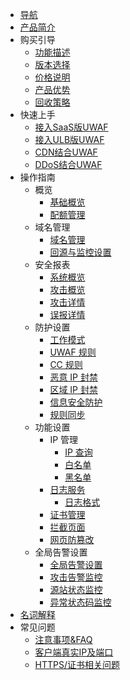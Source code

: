 * [导航](/uewaf/README)
* [产品简介](/uewaf/products/Illustrate)
* 购买引导
    * [功能描述](/uewaf/steer/Introduction)
    * [版本选择](/uewaf/steer/Version_selection)
    * [价格说明](/uewaf/steer/Price)
    * [产品优势](/uewaf/steer/Advantage)
    * [回收策略](/uewaf/steer/Recycling_strategy)
* 快速上手
    * [接入SaaS版UWAF](/uewaf/use/Access_UWAF)
    * [接入ULB版UWAF](/uewaf/use/ULB_with_UWAF)
    * [CDN结合UWAF](/uewaf/use/CDN_with_UWAF)
    * [DDoS结合UWAF](/uewaf/use/DDOS_with_UWAF)
* 操作指南
    * 概览
        * [基础概览](/uewaf/features/info/Info)
        * [配额管理](/uewaf/features/info/Quota_management)
        <!--* [IPv6设置](/uewaf/features/info/IPv6)-->
    * 域名管理
        * [域名管理](/uewaf/features/domain/Domain_set)
        * [回源与监控设置](/uewaf/features/domain/Monitor_set)
    * 安全报表
        * [系统概览](/uewaf/features/report/Website_overview)
        * [攻击概览](/uewaf/features/report/Attack_analysis)
        * [攻击详情](/uewaf/features/report/Attack_details)
        * [误报详情](/uewaf/features/report/False_positive)
    * 防护设置
        * [工作模式](/uewaf/features/rule/Mode)
        * [UWAF 规则](/uewaf/features/rule/UWAF_rule)
        * [CC 规则](/uewaf/features/rule/CC_rule)
        * [恶意 IP 封禁](/uewaf/features/rule/Malicious_ip)
        * [区域 IP 封禁](/uewaf/features/rule/Regional_ban)
        * [信息安全防护](/uewaf/features/rule/Information_security)
        * [规则同步](/uewaf/features/rule/Rule_sync)
    * 功能设置
        * IP 管理
            * [IP 查询](/uewaf/features/expand/IP_query)
            * [白名单](/uewaf/features/expand/White_list)
            * [黑名单](/uewaf/features/expand/Black_list)
        * [日志服务](/uewaf/features/expand/Logs)
            * [日志格式](/uewaf/features/expand/logs_format)
        * [证书管理](/uewaf/features/expand/Certificate_management)
        * [拦截页面](/uewaf/features/expand/Intercept_page)
        * [网页防篡改](/uewaf/features/expand/Prevent_tampering)
    * 全局告警设置
        * [全局告警设置](/uewaf/message/Alert)
        * [攻击告警监控](/uewaf/message/Attack_Alert)
        * [源站状态监控](/uewaf/message/Status_Alert)
        * [异常状态码监控](/uewaf/message/Exception_Alert)
* [名词解释](/uewaf/_glossary)
* 常见问题
    * [注意事项&FAQ](/uewaf/problem/FAQ)
    * [客户端真实IP及端口](/uewaf/problem/Get_realip)
    * [HTTPS/证书相关问题](/uewaf/problem/HTTPS_and_SSL)


